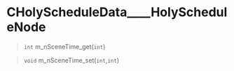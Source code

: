 # CHolyScheduleData____HolyScheduleNode
 
> `int` m_nSceneTime_get(`int`)
 
> `void` m_nSceneTime_set(`int`,`int`)
 
